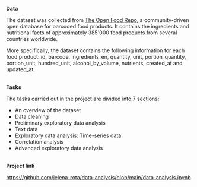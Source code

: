 **Data**

The dataset was collected from [The Open Food Repo](https://www.foodrepo.com), a community-driven open database for barcoded food products. It contains the ingredients and nutritional facts of approximately 385'000 food products from several countries worldwide.

More specifically, the dataset contains the following information for each food product: id, barcode, ingredients_en, quantity, unit, portion_quantity, portion_unit, hundred_unit, alcohol_by_volume, nutrients, created_at and updated_at.
<br/><br/>

**Tasks**

The tasks carried out in the project are divided into 7 sections:

- An overview of the dataset
- Data cleaning
- Preliminary exploratory data analysis
- Text data
- Exploratory data analysis: Time-series data
- Correlation analysis
- Advanced exploratory data analysis
<br/><br/>

**Project link**

https://github.com/jelena-rota/data-analysis/blob/main/data-analysis.ipynb
